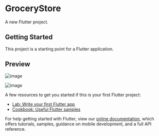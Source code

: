 # GroceryStore

A new Flutter project.

## Getting Started

This project is a starting point for a Flutter application.  

## Preview
![image](https://user-images.githubusercontent.com/55031190/101621997-85aba700-3a3c-11eb-8c2c-af02dc7c8640.png)

![image](https://user-images.githubusercontent.com/55031190/101622023-8d6b4b80-3a3c-11eb-8332-6b31e0fd1ba9.png)


A few resources to get you started if this is your first Flutter project:

- [Lab: Write your first Flutter app](https://flutter.dev/docs/get-started/codelab)
- [Cookbook: Useful Flutter samples](https://flutter.dev/docs/cookbook)

For help getting started with Flutter, view our
[online documentation](https://flutter.dev/docs), which offers tutorials,
samples, guidance on mobile development, and a full API reference.
  
